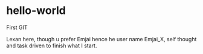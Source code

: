 # hello-world
First GIT

Lexan here, though u prefer Emjai hence he user name Emjai_X,
self thought and task driven to finish what I start.
